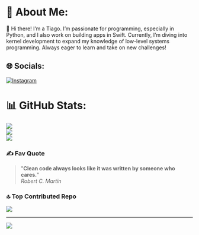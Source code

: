 # 💫 About Me:
👋 Hi there! I’m a Tiago.  I’m passionate for programming, especially in Python, and I also work on building apps in Swift. Currently, I’m diving into kernel development to expand my knowledge of low-level systems programming. Always eager to learn and take on new challenges!<br>


## 🌐 Socials:
[![Instagram](https://img.shields.io/badge/Instagram-%23E4405F.svg?logo=Instagram&logoColor=white)](https://instagram.com/apoll0_11__) 

# 📊 GitHub Stats:
![](https://github-readme-stats.vercel.app/api?username=Apoll011&theme=dark&hide_border=false&include_all_commits=true&count_private=true)<br/>
![](https://github-readme-streak-stats.herokuapp.com/?user=Apoll011&theme=dark&hide_border=false)<br/>
![](https://github-readme-stats.vercel.app/api/top-langs/?username=Apoll011&theme=dark&hide_border=false&include_all_commits=true&count_private=true&layout=compact)

### ✍️ Fav Quote
> "**Clean code always looks like it was written by someone who cares.**"  
> *Robert C. Martin*


### 🔝 Top Contributed Repo
![](https://github-contributor-stats.vercel.app/api?username=Apoll011&limit=5&theme=dark&combine_all_yearly_contributions=true)

---
[![](https://visitcount.itsvg.in/api?id=Apoll011&icon=0&color=0)](https://visitcount.itsvg.in)

<!-- Proudly created with GPRM ( https://gprm.itsvg.in ) -->
